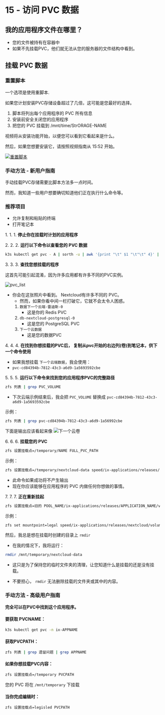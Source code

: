 # 15 - 访问 PVC 数据

## 我的应用程序文件在哪里？

- 您的文件被持有在容器中
- 如果不先挂载PVC，他们就无法从您的服务器的文件结构中看到。

## 挂载 PVC 数据

### 重置脚本

一个选项是使用重脚本.

如果您计划安装PVC存储设备超过了几倍，这可能是您最好的选择。

1. 脚本将列出每个应用程序的 PVC 所有信息
2. 安装前安全关闭您的应用程序
3. 把您的 PVC 挂载到 /mnt/time/StrORAGE-NAME

视频将从安装功能开始，以便您可以看到它看起来是什么。

然后，如果您想要安装它，请按照视频指南从 15:52 开始。

[![重置脚本](/img/pvc_access/video_thumbnail.jpg)](https://youtu.be/uZp4x_Susgo?t=616 "重置脚本")

### 手动方法 - 新用户指南

手动挂载PVC存储需要比脚本方法多一点时间。

然而，我知道一些用户想要确切知道他们正在执行什么命令等。

### 推荐项目

- 允许复制和粘贴的终端
- 打开笔记本

1\. 1\. 1\. **停止你在挂载时计划的应用程序**

2\. 2\. 2\. **运行以下命令以查看您的 PVC 数据**

```bash
k3s kubectl get pvc - A | sorth -u | awk '{print "\t" $1 "\t"\t" 4}' | 列 -t
```

3\. 3\. 3\. **查找您想挂载的程序**

这首先可能引起混淆，因为许多应用都有许多不同的PVC实例。

![pvc_list](/img/pvc_access/pvc_list.png)

- 你会在这张照片中看到。 Nextcloud有许多不同的 PVC。
  - 然而，如果你看中间一栏打破它，它就不会太令人困惑。
  1. `数据下一个云端-雷迪斯-0`
      - 这是你的 Redis PVC
  2. `db-nextcloud-postgresql-0`
      - 这是您的 PostgreSQL PVC
  3. `下一个云数据`
      - 这是您的数据PVC

4\. 4\. 4\. **在找到你想挂载的PVC后， 复制从pvc开始的右边列(卷)到笔记本，供下一个命令使用**

- 如果我想挂载 `下一个云端数据`，我会使用：
- `pvc-cd84394b-7812-43c3-a6d9-1a5693592cbe`

5\. 5\. 5\. **运行以下命令来找到您的应用程序PVC的完整路径**

```bash
zfs 列表 | grep PVC_VOLUME
```

- 下次云端示例结束后，我会把 `PVC_VOLUME` 替换成 `pvc-cd84394b-7812-43c3-a6d9-1a5693592cbe`

示例：

```bash
zfs 列表 | grep pvc-cd84394b-7812-43c3-a6d9-1a56992cbe
```

下面是输出应该看起来像 ![下一个云卷](/img/pvc_access/nextcloud_volumes.png)

6\. 6\. 6\. **挂载您的 PVC**

```bash
zfs 设置挂载点=/temporary/NAME FULL_PVC_PATH
```

示例：

```bash
zfs 设置挂载点=/temporary/nextcloud-data speed/ix-applications/releases/nextcloud/volumees/pvc-cd84394b-7812-43c3-a6d9-1a56932cbe
```

- 此命令如果成功将不产生输出
- 现在你应该能够在应用程序的 PVC 内做任何你想做的事情。

7\. 7\. 7\. **正在重新挂起**

```bash
zfs 设置挂载点=旧的 POOL_NAME/ix-applications/releases/APPLICATION_NAME/volumes/ VOLUME-NAME
```

示例：

```bash
zfs set mountpoint=legal speed/ix-applications/releases/nextcloud/volumes/pvc-cd84394b-7812-43c3-a6d9-1a56932cbe
```

然后，我总是想在挂载时创建的目录上 `rmdir`

- 在我的情况下，我将运行：

```bash
rmdir /mnt/temporary/nextcloud-data
```

- 这只是为了保持您的临时文件夹的清理，让您知道什么是挂载的还是没有挂载。

- 不要担心， `rmdir` 无法删除挂载的文件夹或其中的内容。

### 手动方法 - 高级用户指南

**完全可以在PVC中找到这个应用程序。**

#### 要获取 PVCNAME：

```bash
k3s kubectl get pvc -n ix-APPNAME
```

#### 获取PVCPATH：

```bash
zfs 列表 | grep 遗留问题 | grep APPNAME
```

#### 如果你想挂载PVC内容：

```bash
zfs 设置挂载点=/temporary PVCPATH
```

您的 PVC 将在 `/mnt/temporary` 下挂载

#### 当你完成编辑时：

```bash
zfs 设置挂载点=legisled PVCPATH
```

